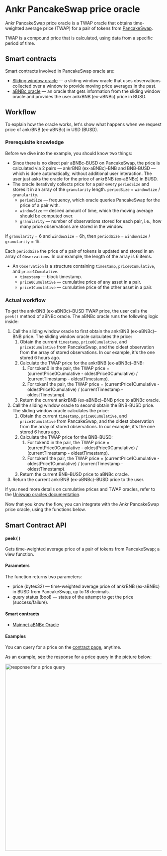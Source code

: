 # Ankr PancakeSwap price oracle
Ankr PancakeSwap price oracle is a TWAP oracle that obtains time-weighted average price (TWAP) for a pair of tokens from [PancakeSwap](https://pancakeswap.finance/). 

TWAP is a compound price that is calculated, using data from a specific period of time.

## Smart contracts
Smart contracts involved in PancakeSwap oracle are: 
* [Sliding window oracle](https://bscscan.com/address/0x20861695b71cde434948bba25655704ced64c14f) — a sliding window oracle that uses observations collected over a window to provide moving price averages in the past.
* [aBNBc oracle](https://bscscan.com/address/0xB1aD00B8BB49FB3534120b43f1FEACeAf584AE06) — an oracle that gets information from the sliding window oracle and provides the user ankrBNB (ex-aBNBc) price in BUSD.

## Workflow
To explain how the oracle works, let's show what happens when we request price of ankrBNB (ex-aBNBc) in USD (BUSD).

### Prerequisite knowledge
Before we dive into the example, you should know two things:
* Since there is no direct pair aBNBc-BUSD on PancakeSwap, the price is calculated via 2 pairs — ankrBNB (ex-aBNBc)-BNB and BNB-BUSD — which is done automatically, without additional user interaction. The user just asks the oracle for the price of ankrBNB (ex-aBNBc) in BUSD.
* The oracle iteratively collects price for a pair every `periodSize` and stores it in an array of the `granularity` length. 
`periodSize` = `windowSize` / `granularity`.
   * `periodSize` — frequency, which oracle queries PancakeSwap for the price of a pair with.
   * `windowSize` — desired amount of time, which the moving average should be computed over.
   * `granularity` — number of observations stored for each pair, i.e., how many price observations are stored in the window.

If `granularity` = 6 and `windowSize` = 6h, then `periodSize` = `windowSize` / `granularity` = 1h.

Each `periodSize` the price of a pair of tokens is updated and stored in an array of `Observations`. In our example, the length of the array is 6 items.
* An `Observation` is a structure containing `timestamp`, `price0Cumulative`, and `price1Cumulative`. 
  * `timestamp` — block timestamp.
  * `price0Cumulative` — cumulative price of any asset in a pair.
  * `price1Cumulative` — cumulative price of the other asset in a pair.

### Actual workflow
To get the ankrBNB (ex-aBNBc)–BUSD TWAP price, the user calls the `peek()` method of aBNBc oracle. The aBNBc oracle runs the following logic inside:
1. Call the sliding window oracle to first obtain the ankrBNB (ex-aBNBc)–BNB price. The sliding window oracle calculates the price:
   1. Obtain the current `timestamp`, `price0Cumulative`, and `price1Cumulative` from PancakeSwap, and the oldest observation from the array of stored observations. In our example, it's the one stored 6 hours ago. 
   2. Calculate the TWAP price for the ankrBNB (ex-aBNBc)–BNB:
      1. For token0 in the pair, the TWAP price = (currentPrice0Cumulative - oldestPrice0Cumulative) / (currentTimestamp - oldestTimestamp).
      2. For token1 the pair, the TWAP price = (currentPrice1Cumulative - oldestPrice1Cumulative) / (currentTimestamp - oldestTimestamp).
   3. Return the current ankrBNB (ex-aBNBc)–BNB price to aBNBc oracle.
2. Call the sliding window oracle to second obtain the BNB-BUSD price. The sliding window oracle calculates the price:
   1. Obtain the current `timestamp`, `price0Cumulative`, and `price1Cumulative` from PancakeSwap, and the oldest observation from the array of stored observations. In our example, it's the one stored 6 hours ago. 
   2. Calculate the TWAP price for the BNB–BUSD:
      1. For token0 in the pair, the TWAP price = (currentPrice0Cumulative - oldestPrice0Cumulative) / (currentTimestamp - oldestTimestamp).
      2. For token1 the pair, the TWAP price = (currentPrice1Cumulative - oldestPrice1Cumulative) / (currentTimestamp - oldestTimestamp).
   3. Return the current BNB–BUSD price to aBNBc oracle.
3. Return the current ankrBNB (ex-aBNBc)–BUSD price to the user.

If you need more details on cumulative prices and TWAP oracles, refer to the [Uniswap oracles documentation](https://docs.uniswap.org/protocol/V2/concepts/core-concepts/oracles).

Now that you know the flow, you can integrate with the Ankr PancakeSwap price oracle, using the functions below.

## Smart Contract API
### `peek()`
Gets time-weighted average price of a pair of tokens from PancakeSwap; a view function.

#### Parameters
The function returns two parameters:

* price (bytes32) — time-weighted average price of ankrBNB (ex-aBNBc) in BUSD from PancakeSwap, up to 18 decimals.
* query status (bool) — status of the attempt to get the price (success/failure).

#### Smart contracts
* [Mainnet aBNBc Oracle](https://bscscan.com/address/0xB1aD00B8BB49FB3534120b43f1FEACeAf584AE06#readProxyContract)

#### Examples

You can query for a price on the [contract page](https://bscscan.com/address/0xB1aD00B8BB49FB3534120b43f1FEACeAf584AE06#readProxyContract), anytime.

As an example, see the response for a price query in the picture below:

<img src="/docs/staking/oracles/pancakeswap-oracle-peek-query.png" alt="response for a price query" class="responsive-pic" width="600" />

